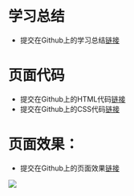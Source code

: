 # 学习总结
* 提交在Github上的学习总结[链接](https://github.com/yanggfann/Thoughtworks_training/blob/master/CSS/CSS.md)

# 页面代码
* 提交在Github上的HTML代码[链接](https://github.com/yanggfann/Thoughtworks_training/blob/master/CSS/UMLtest.html)
* 提交在Github上的CSS代码[链接](https://github.com/yanggfann/Thoughtworks_training/blob/master/CSS/UMLtest.css)

# 页面效果：
* 提交在Github上的页面效果[链接](https://github.com/yanggfann/Thoughtworks_training/blob/master/CSS/UMLtest.png)

![](https://s3.cn-north-1.amazonaws.com.cn/tws-upload/images/1550994283169-2566a2fc-68ee-4bf7-9aa4-9672dcdbf060.png)